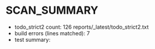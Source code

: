 # SCAN_SUMMARY
- todo_strict2 count: 126 reports/_latest/todo_strict2.txt
- build errors (lines matched): 7
- test summary:

